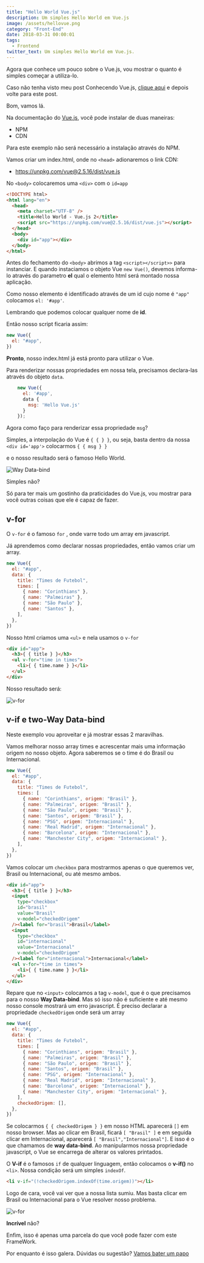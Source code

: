 ```yaml
---
title: "Hello World Vue.js"
description: Um simples Hello World em Vue.js
image: /assets/hellovue.png
category: "Front-End"
date: 2018-03-31 00:00:01
tags:
  - Frontend
twitter_text: Um simples Hello World em Vue.js.
---
```


Agora que conhece um pouco sobre o Vue.js, vou mostrar o quanto é simples começar a utiliza-lo.

Caso não tenha visto meu post Conhecendo Vue.js, [clique aqui](/conhecendo-vuejs/) e depois volte para este post.

Bom, vamos lá.

Na documentação do [Vue.js](https://br.vuejs.org/v2/guide), você pode instalar de duas maneiras:

- NPM
- CDN

Para este exemplo não será necessário a instalação através do NPM.

Vamos criar um index.html, onde no `<head>` adionaremos o link CDN:

- https://unpkg.com/vue@2.5.16/dist/vue.js

No `<body>` colocaremos uma `<div>` com o `id=app`

```html
<!DOCTYPE html>
<html lang="en">
  <head>
    <meta charset="UTF-8" />
    <title>Hello World - Vue.js 2</title>
    <script src="https://unpkg.com/vue@2.5.16/dist/vue.js"></script>
  </head>
  <body>
    <div id="app"></div>
  </body>
</html>
```

Antes do fechamento do `<body>` abrimos a tag `<script></script>>` para instanciar.
E quando instaciamos o objeto Vue `new Vue()`, devemos informa-lo através do parametro **el** qual o elemento html será montado nossa aplicação.

Como nosso elemento é identificado através de um id cujo nome é `"app"` colocamos `el: '#app'`.

Lembrando que podemos colocar qualquer nome de **id**.

Então nosso script ficaria assim:

```javascript
new Vue({
  el: "#app",
})
```

**Pronto**, nosso index.html já está pronto para utilizar o Vue.

Para renderizar nossas propriedades em nossa tela, precisamos declara-las através do objeto `data`.

```javascript
    new Vue({
      el: '#app',
      data {
        msg: 'Hello Vue.js'
      }
    });
```

Agora como faço para renderizar essa propriedade `msg`?

Simples, a interpolação do Vue é `{ { } }`, ou seja, basta dentro da nossa `<div id='app'>` colocarmos `{ { msg } }`

e o nosso resultado será o famoso Hello World.

![Way Data-bind](/assets/posts/directiva.png)

Simples não?

Só para ter mais um gostinho da praticidades do Vue.js, vou mostrar para você outras coisas que ele é capaz de fazer.

## v-for

O `v-for` é o famoso `for` , onde varre todo um array em javascript.

Já aprendemos como declarar nossas propriedades, então vamos criar um array.

```javascript
new Vue({
  el: "#app",
  data: {
    title: "Times de Futebol",
    times: [
      { name: "Corinthians" },
      { name: "Palmeiras" },
      { name: "São Paulo" },
      { name: "Santos" },
    ],
  },
})
```

Nosso html criamos uma `<ul>` e nela usamos o `v-for`

```html
<div id="app">
  <h3>{ { title } }</h3>
  <ul v-for="time in times">
    <li>{ { time.name } }</li>
  </ul>
</div>
```

Nosso resultado será:

![v-for](/assets/posts/hellovue1.png)

## v-if e two-Way Data-bind

Neste exemplo vou aproveitar e já mostrar essas 2 maravilhas.

Vamos melhorar nosso array times e acrescentar mais uma informação origem no nosso objeto. Agora saberemos se o time é do Brasil ou Internacional.

```javascript
new Vue({
  el: "#app",
  data: {
    title: "Times de Futebol",
    times: [
      { name: "Corinthians", origem: "Brasil" },
      { name: "Palmeiras", origem: "Brasil" },
      { name: "São Paulo", origem: "Brasil" },
      { name: "Santos", origem: "Brasil" },
      { name: "PSG", origem: "Internacional" },
      { name: "Real Madrid", origem: "Internacional" },
      { name: "Barcelona", origem: "Internacional" },
      { name: "Manchester City", origem: "Internacional" },
    ],
  },
})
```

Vamos colocar um `checkbox` para mostrarmos apenas o que queremos ver, Brasil ou Internacional, ou até mesmo ambos.

```html
<div id="app">
  <h3>{ { title } }</h3>
  <input
    type="checkbox"
    id="brasil"
    value="Brasil"
    v-model="checkedOrigem"
  /><label for="brasil">Brasil</label>
  <input
    type="checkbox"
    id="internacional"
    value="Internacional"
    v-model="checkedOrigem"
  /><label for="internacional">Internacional</label>
  <ul v-for="time in times">
    <li>{ { time.name } }</li>
  </ul>
</div>
```

Repare que no `<input>` colocamos a tag `v-model`, que é o que precisamos para o nosso **Way Data-bind**.
Mas só isso não é suficiente e até mesmo nosso console mostrará um erro javascript. É preciso
declarar a propriedade `checkedOrigem` onde será um array

```javascript
new Vue({
  el: "#app",
  data: {
    title: "Times de Futebol",
    times: [
      { name: "Corinthians", origem: "Brasil" },
      { name: "Palmeiras", origem: "Brasil" },
      { name: "São Paulo", origem: "Brasil" },
      { name: "Santos", origem: "Brasil" },
      { name: "PSG", origem: "Internacional" },
      { name: "Real Madrid", origem: "Internacional" },
      { name: "Barcelona", origem: "Internacional" },
      { name: "Manchester City", origem: "Internacional" },
    ],
    checkedOrigem: [],
  },
})
```

Se colocarmos `{ { checkedOrigem } }` em nosso HTML aparecerá `[]` em nosso browser. Mas ao clicar em Brasil, ficará `[ "Brasil" ]` e em seguida clicar em Internacional, aparecerá `[ "Brasil","Internacional"]`. E isso é o que chamamos de **way data-bind**. Ao manipularmos nossa propriedade javascript, o Vue se encarrega de alterar os valores printados.

O **V-if** é o famosos `if` de qualquer linguagem, então colocamos o **v-if()** no `<li>`. Nossa condição será um simples `indexOf`.

```html
<li v-if="(!checkedOrigem.indexOf(time.origem))"></li>
```

Logo de cara, você vai ver que a nossa lista sumiu. Mas basta clicar em Brasil ou Internacional para o Vue resolver nosso problema.

![v-for](/assets/posts/hellovue2.png)

**Incrível** não?

Enfim, isso é apenas uma parcela do que você pode fazer com este FrameWork.

Por enquanto é isso galera. Dúvidas ou sugestão? [Vamos bater um papo](/contato)
